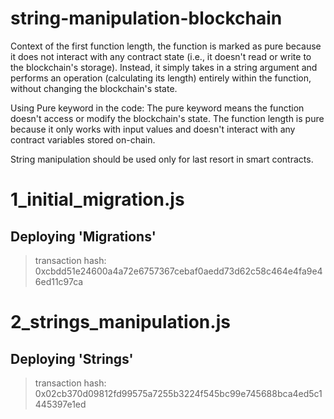 # string-manipulation-blockchain

Context of the first function length, the function is marked as pure because it does not interact with any contract state (i.e., it doesn't read or write to the blockchain's storage). Instead, it simply takes in a string argument and performs an operation (calculating its length) entirely within the function, without changing the blockchain's state.

Using Pure keyword in the code:
The pure keyword means the function doesn't access or modify the blockchain's state.
The function length is pure because it only works with input values and doesn't interact with any contract variables stored on-chain.

String manipulation should be used only for last resort in smart contracts. 

1_initial_migration.js
======================

   Deploying 'Migrations'
   ----------------------
   > transaction hash:    0xcbdd51e24600a4a72e6757367cebaf0aedd73d62c58c464e4fa9e46ed11c97ca
   
2_strings_manipulation.js
=========================

   Deploying 'Strings'
   -------------------
   > transaction hash:    0x02cb370d09812fd99575a7255b3224f545bc99e745688bca4ed5c1445397e1ed